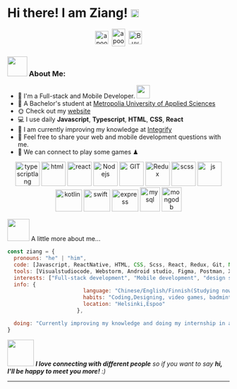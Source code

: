# Hi there! I am Ziang! <img src="https://github.com/TheDudeThatCode/TheDudeThatCode/blob/master/Assets/Hi.gif" width="18px">
<p align="center">
<a href="https://www.linkedin.com/in/ziang-zhao-2301061a2/" target="blank"><img align="center" src="https://cdn.jsdelivr.net/npm/simple-icons@3.0.1/icons/linkedin.svg" alt="apoorvtyagi" height="30" width="30" /></a>&nbsp;
<a href="http://discord.com/users/Torres#9236" target="blank"><img align="center" src="https://cdn.jsdelivr.net/npm/simple-icons@3.0.1/icons/discord.svg" alt="apoorv#4040" height="40" width="30" /></a>&nbsp;
<a href="https://www.instagram.com/torreszi_/?hl=en"><img align="center" alt="Buy me a Coffee" width="30px" src="https://cdn.jsdelivr.net/npm/simple-icons@3.0.1/icons/instagram.svg" /></a>
</p>


### <img  src="https://github.com/TheDudeThatCode/TheDudeThatCode/blob/master/Assets/Developer.gif" width="45px"> About Me:
- 🏦 I'm a Full-stack and Mobile Developer.
      <img src="https://media.giphy.com/media/WUlplcMpOCEmTGBtBW/giphy.gif" width="30">
- 📝 A Bachelor's student at [Metropolia University of Applied Sciences](https://www.metropolia.fi/fi?gclid=CjwKCAiA0KmPBhBqEiwAJqKK43FJ9s-fEeokzIFzMek99d4XTmP0VaIjzMXhWpE200QbYrruGkEWhhoCvw0QAvD_BwE)
- 🌞 Check out my [website](https://online-portfolio-ziang.netlify.app/)
- 💻 I use daily **Javascript**, **Typescript**, **HTML**, **CSS**, **React**
- 📖 I am currently improving my knowledge at [Integrify](https://www.integrify.io/)
- 💬 Feel free to share your web and mobile development questions with me.
- 👯 We can connect to play some games ♟

<p align="center">
      <img src="https://www.vectorlogo.zone/logos/typescriptlang/typescriptlang-icon.svg" alt="typescriptlang" width="55" height="55"/> 
      <img src="https://www.vectorlogo.zone/logos/w3_html5/w3_html5-icon.svg" alt="html" width="55" height="55"/>
      <img src="https://www.vectorlogo.zone/logos/reactjs/reactjs-icon.svg" alt="react" width="55" height="55"/>
      <img src="https://www.vectorlogo.zone/logos/nodejs/nodejs-icon.svg" alt="Nodejs" width="55" height="55"/>
      <img src="https://www.vectorlogo.zone/logos/git-scm/git-scm-icon.svg" alt="GIT" width="55" height="55"/> 
      <img src="https://github.com/detain/svg-logos/blob/master/svg/redux.svg" alt="Redux" width="55" height="55"/>
      <img src="https://www.vectorlogo.zone/logos/sass-lang/sass-lang-icon.svg" alt="scss" width="55" height="55"/>
      <img src="https://www.vectorlogo.zone/logos/javascript/javascript-icon.svg" alt="js" width="55" height="55"/>
      <img src="https://www.vectorlogo.zone/logos/kotlinlang/kotlinlang-icon.svg" alt="kotlin" width="60" height="50"/>
      <img src="https://www.vectorlogo.zone/logos/swift/swift-icon.svg" alt="swift" width="60" height="50"/>
      <img src="https://www.vectorlogo.zone/logos/expressjs/expressjs-ar21.svg" alt="express" width="60" height="50"/>
      <img src="https://www.vectorlogo.zone/logos/mysql/mysql-icon.svg" alt="mysql" width="45" height="55"/>
      <img src="https://www.vectorlogo.zone/logos/mongodb/mongodb-icon.svg" alt="mongodb" width="45" height="55"/>
</p>

<img src="https://media.giphy.com/media/VgCDAzcKvsR6OM0uWg/giphy.gif" width="50"> A little more about me...  

```javascript
const ziang = {
  pronouns: "he" | "him",
  code: [Javascript, ReactNative, HTML, CSS, Scss, React, Redux, Git, Node, Java, Kotlin, Mysql, Swift],
  tools: [Visualstudiocode, Webstorm, Android studio, Figma, Postman, Xcode, IntelliJ IDEA],
  interests: ["Full-stack development", "Mobile development", "design system pattern"],
  info: {
                        language: "Chinese/English/Finnish(Studying now)",
                        habits: "Coding,Designing, video games, badminton",
                        location: "Helsinki,Espoo"
                      },

  doing: "Currently improving my knowledge and doing my internship in an IT company."
}
```

<img src="https://media.giphy.com/media/LnQjpWaON8nhr21vNW/giphy.gif" width="60"> <em><b>I love connecting with different people</b> so if you want to say <b>hi, I'll be happy to meet you more!</b> :)</em>

---
